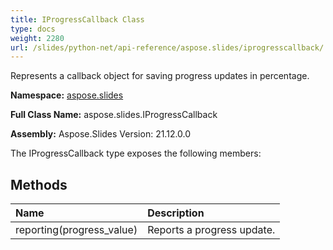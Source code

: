 ```yaml
---
title: IProgressCallback Class
type: docs
weight: 2280
url: /slides/python-net/api-reference/aspose.slides/iprogresscallback/
---
```


Represents a callback object for saving progress updates in percentage.

**Namespace:** [aspose.slides](/slides/python-net/api-reference/aspose.slides/)

**Full Class Name:** aspose.slides.IProgressCallback

**Assembly:**  Aspose.Slides Version: 21.12.0.0

The IProgressCallback type exposes the following members:
## **Methods**
|**Name**|**Description**|
| :- | :- |
|reporting(progress_value)|Reports a progress update.|
